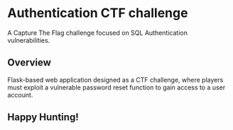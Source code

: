 # Authentication CTF challenge
A Capture The Flag challenge focused on SQL Authentication vulnerabilities.

## Overview
Flask-based web application designed as a CTF challenge, where players must exploit a vulnerable password reset function to gain access to a user account.

## Happy Hunting!
